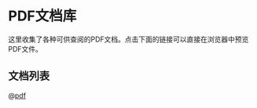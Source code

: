 # PDF文档库

这里收集了各种可供查阅的PDF文档。点击下面的链接可以直接在浏览器中预览PDF文件。

## 文档列表
@[pdf](/custom/document/21天学通PYTHON.pdf)
